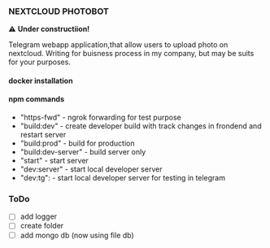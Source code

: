 ### NEXTCLOUD PHOTOBOT

:warning: **Under constructiion!**

Telegram webapp application,that allow users to upload photo on nextcloud. 
Writing for buisness process in my company, but may be suits for your purposes.

#### docker installation


#### npm commands

* "https-fwd" - ngrok forwarding for test purpose
* "build:dev" - create developer build with track changes in frondend and restart server
* "build:prod" - build for production
* "build:dev-server" - build server only
* "start" - start server
* "dev:server" - start local developer server
* "dev:tg": - start local developer server for testing in telegram

### ToDo

- [ ] add logger
- [ ] create folder
- [ ] add mongo db (now using file db)
